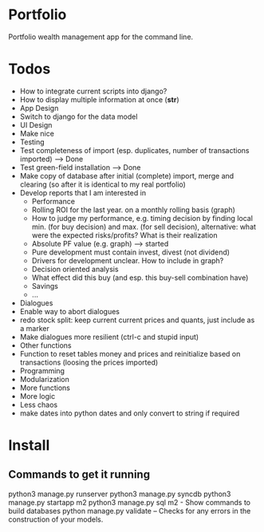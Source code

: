 Portfolio
=========

Portfolio wealth management app for the command line.

Todos
=====
* How to integrate current scripts into django?
* How to display multiple information at once (__str__)
* App Design
 * Switch to django for the data model 
* UI Design
 * Make nice
* Testing
 * Test completeness of import (esp. duplicates, number of transactions imported) --> Done
 * Test green-field installation --> Done
 * Make copy of database after initial (complete) import, merge and clearing (so after it is identical to my real portfolio)
* Develop reports that I am interested in
  * Performance
   * Rolling ROI for the last year. on a monthly rolling basis (graph)
   * How to judge my performance, e.g. timing decision by finding local min. (for buy decision) and max. (for sell decision), alternative: what were the expected risks/profits? What is their realization
   * Absolute PF value (e.g. graph) --> started
    * Pure development must contain invest, divest (not dividend)
    * Drivers for development unclear. How to include in graph?
   * Decision oriented analysis
    * What effect did this buy (and esp. this buy-sell combination have)
  * Savings
  * ...
* Dialogues
 * Enable way to abort dialogues
 * redo stock split: keep current current prices and quants, just include as a marker
 * Make dialogues more resilient (ctrl-c and stupid input) 
* Other functions
 * Function to reset tables money and prices and reinitialize based on transactions (loosing the prices imported)
* Programming
 * Modularization
 * More functions
 * More logic
 * Less chaos
 * make dates into python dates and only convert to string if required

Install
===
Commands to get it running
---
python3 manage.py runserver
python3 manage.py syncdb
python3 manage.py startapp m2
python3 manage.py sql m2 - Show commands to build databases
python manage.py validate – Checks for any errors in the construction of your models.
